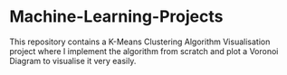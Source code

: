 # Machine-Learning-Projects
This repository contains a K-Means Clustering Algorithm Visualisation project where I implement the algorithm from scratch and plot a Voronoi Diagram to visualise it very easily.
